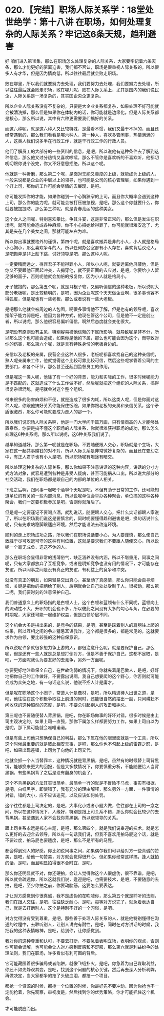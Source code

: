 # 020.【完结】职场人际关系学：18堂处世绝学：第十八讲  在职场，如何处理复杂的人际关系？牢记这6条天规，趋利避害

好 咱们进入第18集，那么在职场怎么处理复杂的人际关系，大家要牢记着六条天条，那么才能更好的驱离迫害，我们都不否认，职场是很重视人际关系的，所以很多人有才华，但是因为情商低，所以往往最后就会败走职场。

败在哪里，所以我们就要努力去处理，我们要努力去处理，我们要努力去处理，所以往往最后就会败走职场，败在哪儿呢，败在人际关系上，尤其是国内的我们说民企，人际关系是一场复杂的，其实国企央企更复杂。

所以企业人际关系没有不复杂的，只要是大企业关系都复杂，如果处理不好可能就会被清洗掉，那么但是如果你在体制内的话，你可能就是边缘化，但是人际关系都是核心，那么所以说，其中有六种更需要我们搞好的关系。

而这六种呢，就是这六种人又比较特殊，是最看不惯，我们又最干不掉的，而且还经常遇到的，那么我们看看是哪六种人，第一种人，喜欢多管闲事，热情满满的人，这类人我们说多半在行政工作，就是干行政工作的行政人员。

他们了解员工的大部分的一些资料的信息，是吧，所以说他有这种条件去了解到这种信息，那么他又过分热情又喜欢啰嗦，那么不管你是喜欢听的不喜欢听，他都叨叨叨跟你说个没完，你又不好意思拒绝，所以这个呢。

他就是一种折磨，那么第二个呢，是面对无能又善度的上级，就能成为上级的人，一般来说都是企业的中层以上的领导，也可能是公司的核心管理层，如果你遇到一个好上司，那你的工作可能会尽情的去展现，是吧。

你可能发挥你的才能，如果你碰到一个心胸狭窄的上司，而且你大概率会遇到这种上司，那么你的能力呢，就可能会被打压被忽视，是吧，那么这个你就要什么，你就要被加提防，那么第三种呢，就是青春亮丽的这种美女。

这个女人之间呢，特别喜欢攀比，争其斗宴，这是非常正常的，那么但是发生在职场呢，就可能会造成各种麻烦，你不小心把她给得罪了，你可能就很难安逸了，尤其是夹在几个美女之间，那就可能左右为难。

所以你出事就要格外的谨慎，第四个呢，就是喜欢搬弄是非的小人，小人就是格局小心胸小，那么喜欢争斗的人，所以任何办公室都有小人存在，喜欢背后议论人，是吧搬弄是非上船下跳，讨好领导是吧，那么这种人呢。

一定要精而远之，得罪君子不能得罪小人，所以小人呢，就要远离他屏蔽他，但是你又不要跟他正面起冲突，去揭穿他，就不要正面的去应对，是吧，你要给小人留足够的面子，否则呢他就会加倍的报复你，因为小人就是格局小。

牙子被抱的，那么第五个呢，就是耳根子软，又偏听偏信的这种老板，所以说呢大部分老板呢，是比较精明的，是吧，因为企业呢这个天天做企业啊，很多事也容不得弧度，但是呢也有一些老板，那么或者说有一些大老板。

是吧那么他就会被周边的人包围，啊很多事情他不了解，但是也有的领导呢，喜欢摆架子能力弱是吧，他因为各种方式，他现在管这个公司，但是他不一定是创业者，所以说呢，那么他很容易偏听偏信，啊然后态度就会变化很大。

是吧没有原则没有主见，特别容易被他信赖的下属所影响，就导致呢是非不分，所以那么这个也可能会造成，如果你是他的下属，那么也可能会因为这个，而导致对你的伤害，那么第六个呢，就是具有特殊身份的老板身边的。

亲信以及老板的亲属，民营企业这种人很多，老板呢都喜欢找自己的这种亲信呢，熟人呢亲属来工作，他就觉得这个比较可靠比较可信，然后这些呢掌管着公司的主要部门，和各个环节，那么甚至还起到监督员工的作用。

但是呢这一类人呢，他除了有一个好的背景，能力和实际的工作，很多时候呢能力是不匹配的，这就造成了什么工作做不好，然后呢就把这个组织的人际关系，搞得很复杂很混乱，是吧就会对这个整个组织。

带来很多的伤害麻烦和不便，就是造成了很多内耗，所以这类人呢，但是你面对这种人呢，你跟他搞好关系你能保住饭碗，如果你跟老板的亲属和亲信关系，这个矛盾很激烈，那么你可能就要成为走人的那一个。

所以我们说职场人际关系啊，他是一门大学问千篇万画，只有情商高的人才能够处置泰然，你要是搞不懂这个职场的人际关系，你就很难获得职场的成功，那么怎么处理这6种关系呢，那么所以说呢，这6种关系我们说了。

越早知道越好，那么第一呢就是在职场，不要随便跟人交心，职场就是个立场，大家在这一起共事赚钱的对不对，所以人际关系是非常微妙复杂的，而且还在变幻之中，有正人君子也有小人是吧，所以职场呢有坦途有暗交。

所以处理这种复杂的人际关系，那么你如果不注意讲话的这种内容，讲话的分寸方式方法对象，就容易遭到各种是非受人疑病，甚至可能祸从口出，所以说大部分的社交活动，我们在职场都是跟自己的内部的单位的人相关。

下班之后啊，跟同事一起喝个酒聊个天呢是吧，不但有助于日常的工作，还可能知道单位的有关的一些内部消息，所以说呢单位会举办各种聚会，单位搞的这种各种聚会，我们一定要积极参加是吧，否则你就落后了。

但是呢一定要谨记不要喝点酒，就乱说话，随便跟人交心，把什么实话都跟人家说了，所以在职场我们说这是要慎言的，同时呢要懂得趋利避害是吧，换句话说什么呢，只有先求站稳脚跟适应环境，然后才能设法去改造环境。

顺利的走上职场成功之路，所以我们在职场说话要小心，为人要谨慎，那么使自己致胜于尽可攻退可守的这种有利位置，这就是要求我们不要跟人随便交心，所以说呢一个毫无成负，迭迭不休的人。

那么在职场会显得非常的浅薄俗气，缺乏涵养没有内涵，所以不堪重用，同事之间呢，只有大家都放弃了互相竞争，或者是明知竞争也没有用的情况下，才可能存在友谊，所以同事之间是没有真正的友谊，有利益上的竞争和冲突。

就没有真正的朋友，如果轻易交出真心，甚至动了真感情，那么你只能会自寻烦恼，关键是把你的把柄给了别人，后期就会让自己处处受制于人，很被动，那么第二呢，我们要时刻的注意保护自己。

我们普通意义上的职场指的是白领人士，这个白领和蓝领有什么不同呢，蓝领向上的流动性不大，升职的机会也不多，所以彼此之间没有太多的勾心斗角，在必要的时期呢，大家还可能一起维护权益，但是白领阶层不同。

这个机会大多是拼出来的，是竞争的结果，是吧，甚至是踩着别人的肩膀往上爬的结果，所以互相之间的争斗猜忌耳语我诈，这个都是很多的，都是常见的，这就要求作为白领，要比较强的这种自保意识。

所以说呢许多就很多想力争上游的人，都很注意什么呢，就是要保护自己，那么呢，但是还有一些人就是总是想打倒对方，但是不善于保护自己，这都不足取，是吧，一方面呢我认为要友好的去竞争，另外一方面呢。

你要更好地注重保全自己，在世故俐弱的情况下，你就夹着尾巴做人，是吧，好好地把你自己的工作做好，不要露出说啊，我自己想要爬的这个野心，你否则就可能会成为众矢之地，有一句话这么说，他说不招人计是庸才。

但是呢在职场这个小圈子，常遭人计是蠢材，是吧，所以精通待人出世之道，是吧，他往往在这个积极争取往上前进的同时，还能很自然的摆出一副，只问耕耘不问收获的这种超然的态度，是吧，不要总引起别人的攻击和妒忌。

第三呢也不要随便替人背黑锅，是吧，你在职场做事的好坏对错，很多时候是由上司主观决定的，如果上司一直强，那你下属怎么样都要努力工作，如果上司自以为是呢，那下属可能就会唯唯诺诺。

但是有些上司他只想确保自己的利益，那么下属在他的眼里面就是一个工具，所以这个时候最重要的就是彼此相安无事，是吧，那么你也不勾起上级的雷霆之怒，是吧，如果出现差错，上司为了向他的上司交代。

他就会抓一个人当替罪羊，这种情况就是背黑锅，是吧，虽然有的时候替上司背黑锅，能够换来更大的回报，但是大多数情况下，你要慎重分析，不能随便给人当背黑锅，有些黑锅背了之后是没有翻身的机会了。

这个不背黑锅的方法其实很简单，最简单一行的就是不冒险不马虎，事实有根据，是吧，白纸黑字，即使错了，我有充分的理由解释，那么另外一方面，一件事情的对错，错的大小，应不应该追究，以及应该如何处罚。

这个往往都是上司决定的，是吧，大事化小或者小题大做，往往都在上司的一念之间，所以在这种情况下，人缘好，特别是跟上司关系不错，那么你就会比较少的去背黑锅，甚至遇到人家不会找你背黑锅，所以跟领导的关系。

跟上司关系永远是核心主题，是吧，那么第四个，就是我们说奉迎的技术，就是怎么更好的去迎合去领导，所以有一句话我们说，但我不喜欢用拍马屁这个话，就是不要过度，拍马屁也要适度，是吧，那么不是所有的马屁。

都会得到别人的好感，你比如说同事之间，如果偶尔我们可以给对方一些真诚的赞美，是吧，给他一句赞美，对方就会觉得很开心，但如果你经常这样搞，逢人就拍的话，是吧，而且明显拍得很不合时宜，是吧。

那么你还明显就不对，你还硬拍，会让人觉得你这个人很虚伪，很不靠谱，是吧，所以就会疏远你，所以这就我们说，逢迎是吧，也需要技术，是吧，不要随意的去拍，是吧，至少你拍之前，你要动脑筋，这要怎么要表达。

才让对方感觉到你很真诚，我不是虚伪的在吹嘘你，那么第五个就是聆听的法则，我们在跟人交往，是吧，往往缺乏耐心，是吧，每等对方说完了，就急着表达自己，就是去打断别人，这个是特别不好的一个习惯，是吧。

对方觉得没有受到尊重，是吧，那些善于处理人际关系的人，就是他特别懂得在沟通的过程中，去聆听别人，让别人讲完有耐性，是吧，同时在对方讲话的时候，我把我的这种表情眼神，是吧，给到你，让你感觉到。

我对你的这种尊重和认可，不要去打断，不要急着表明立场，表明你的观点，否则你可能会误解，也可能会让人对方感到反感和不舒服，那么第六就是利益纷争的处理法则，我们在职场，许多看似有利可图的背后。

它可能藏匿着很多骗局或者陷阱，就像飞蛾扑火，是吧，你急着为自己谋取利益，你还不如先静观其变，是吧，找到这个问题的核心关键，然后再去深入分析利弊，再做决定，当大家都争的抢了头破血泪，都抢一个项目。

都抢一个资源的时候，都抢一个位置的时候，你最好先不要冲动，因为你抢也不一定能抢着，你先观察，审视度是，然后找到你的优势策略，你才可能抓住这个机会。

才可能脱应而出。
